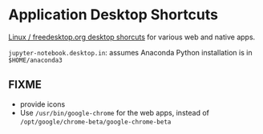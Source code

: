 # Application Desktop Shortcuts

[Linux / freedesktop.org desktop shorcuts](https://specifications.freedesktop.org/desktop-entry-spec/desktop-entry-spec-latest.html) for various web and native apps.

`jupyter-notebook.desktop.in`: assumes Anaconda Python installation is in `$HOME/anaconda3`

## FIXME
* provide icons
* Use `/usr/bin/google-chrome` for the web apps, instead of `/opt/google/chrome-beta/google-chrome-beta`
